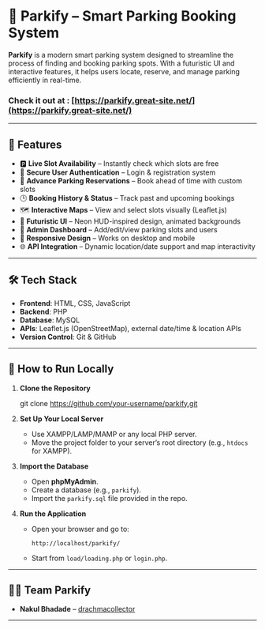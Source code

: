 # 🚗 Parkify – Smart Parking Booking System

**Parkify** is a modern smart parking system designed to streamline the process of finding and booking parking spots.
With a futuristic UI and interactive features, it helps users locate, reserve, and manage parking efficiently in real-time.

### Check it out at : [https://parkify.great-site.net/](https://parkify.great-site.net/)

---

## 🌟 Features

- 🅿️ **Live Slot Availability** – Instantly check which slots are free
- 🔐 **Secure User Authentication** – Login & registration system
- 📅 **Advance Parking Reservations** – Book ahead of time with custom slots
- 🕒 **Booking History & Status** – Track past and upcoming bookings
- 🗺️ **Interactive Maps** – View and select slots visually (Leaflet.js)
- 🎨 **Futuristic UI** – Neon HUD-inspired design, animated backgrounds
- 📂 **Admin Dashboard** – Add/edit/view parking slots and users
- 📱 **Responsive Design** – Works on desktop and mobile
- 🌐 **API Integration** – Dynamic location/date support and map interactivity

---

## 🛠️ Tech Stack

- **Frontend**: HTML, CSS, JavaScript  
- **Backend**: PHP  
- **Database**: MySQL  
- **APIs**: Leaflet.js (OpenStreetMap), external date/time & location APIs  
- **Version Control**: Git & GitHub  

---

## 🚀 How to Run Locally

1. **Clone the Repository**
   
   git clone https://github.com/your-username/parkify.git
   

2. **Set Up Your Local Server**
   - Use XAMPP/LAMP/MAMP or any local PHP server.
   - Move the project folder to your server’s root directory (e.g., `htdocs` for XAMPP).

3. **Import the Database**
   - Open **phpMyAdmin**.
   - Create a database (e.g., `parkify`).
   - Import the `parkify.sql` file provided in the repo.

4. **Run the Application**
   - Open your browser and go to:
     ```
     http://localhost/parkify/
     ```
   - Start from `load/loading.php` or `login.php`.

---

## 👨‍💻 Team Parkify

- **Nakul Bhadade** – [drachmacollector](https://github.com/drachmacollector)  

---
